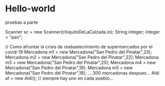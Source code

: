 # Hello-world
pruebas a parte

Scanner sc = new Scanner(chiquitoDeLaCalzada.in);
String integer;
integer = "pan";

// Como afrontar la crisis de reabastecimiento de supermercados por el covid-19
Mercadona m1 = new Mercadona("San Pedro del Pinatar",23);
Mercadona m2 = new Mercadona("San Pedro del Pinatar",22);
Mercadona m3 = new Mercadona("San Pedro del Pinatar",25);
Mercadona m4 = new Mercadona("San Pedro del Pinatar",19);
Mercadona m5 = new Mercadona("San Pedro del Pinatar",18);
....300 mercadonas despues...
Aldi a1 = new Aldi(); // siempre hay uno en cada pueblo...

